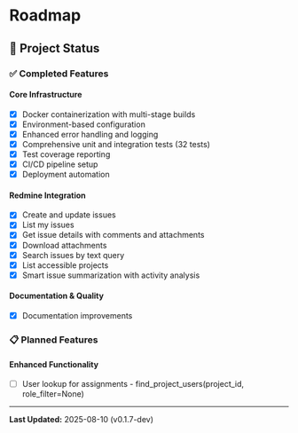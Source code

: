 # Roadmap

## 🎯 Project Status

### ✅ Completed Features

#### Core Infrastructure
- [x] Docker containerization with multi-stage builds
- [x] Environment-based configuration
- [x] Enhanced error handling and logging
- [x] Comprehensive unit and integration tests (32 tests)
- [x] Test coverage reporting
- [x] CI/CD pipeline setup
- [x] Deployment automation

#### Redmine Integration
- [x] Create and update issues
- [x] List my issues  
- [x] Get issue details with comments and attachments
- [x] Download attachments
- [x] Search issues by text query
- [x] List accessible projects
- [x] Smart issue summarization with activity analysis

#### Documentation & Quality
- [x] Documentation improvements

### 📋 Planned Features

#### Enhanced Functionality
- [ ] User lookup for assignments - find_project_users(project_id, role_filter=None)

---

**Last Updated:** 2025-08-10 (v0.1.7-dev)

